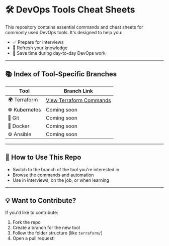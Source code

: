 # 🛠️ DevOps Tools Cheat Sheets

This repository contains essential commands and cheat sheets for commonly used DevOps tools. It's designed to help you:

- ✅ Prepare for interviews  
- 🔁 Refresh your knowledge  
- 🚀 Save time during day-to-day DevOps work

---

## 📚 Index of Tool-Specific Branches

| Tool         | Branch Link                                                                 |
|--------------|------------------------------------------------------------------------------|
| 🌍 Terraform  | [View Terraform Commands](https://github.com/ahsan598/devops-cheatsheets/tree/terraform) |
| ☸️ Kubernetes | Coming soon                                                                 |
| 🧰 Git        | Coming soon                                                                 |
| 🐳 Docker     | Coming soon                                                                 |
| ⚙️ Ansible    | Coming soon                                                                 |

---

## 🧠 How to Use This Repo

- Switch to the branch of the tool you're interested in
- Browse the commands and automation
- Use in interviews, on the job, or when learning

---

## 💡 Want to Contribute?

If you'd like to contribute:

1. Fork the repo
2. Create a branch for the new tool
3. Follow the folder structure (like `terraform/`)
4. Open a pull request!
